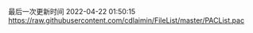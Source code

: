 最后一次更新时间 2022-04-22 01:50:15
https://raw.githubusercontent.com/cdlaimin/FileList/master/PACList.pac

